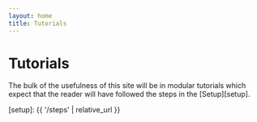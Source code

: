 ```yaml
---
layout: home
title: Tutorials
---
```


# Tutorials

The bulk of the usefulness of this site will be in modular tutorials which
expect that the reader will have followed the steps in the [Setup][setup].

[setup]: {{ '/steps' | relative_url }}
